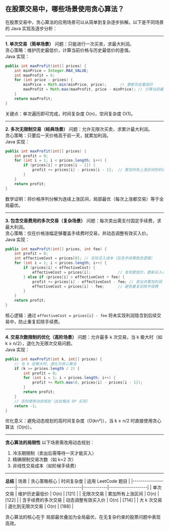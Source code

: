 ## 在股票交易中，哪些场景使用贪心算法？
在股票交易中，贪心算法的应用场景可以从简单到复杂逐步拆解。以下是不同场景的 Java 实现及逐步分析：

---

**1. 单次交易（简单场景）**
问题：只能进行一次买卖，求最大利润。  
贪心策略：维护历史最低价，计算当前价格与历史最低价的差值。  
Java 实现：  
```java
public int maxProfit(int[] prices) {
    int minPrice = Integer.MAX_VALUE;
    int maxProfit = 0;
    for (int price : prices) {
        minPrice = Math.min(minPrice, price);      // 更新历史最低价
        maxProfit = Math.max(maxProfit, price - minPrice); // 计算当前最大利润
    }
    return maxProfit;
}
```
关键点：单次遍历即可完成，时间复杂度 O(n)，空间复杂度 O(1)。

---

**2. 多次无限制交易（经典场景）**
问题：允许无限次买卖，求累计最大利润。  
贪心策略：只要后一天价格高于前一天，就累加利润。  
Java 实现：
```java
public int maxProfit(int[] prices) {
    int profit = 0;
    for (int i = 1; i < prices.length; i++) {
        if (prices[i] > prices[i - 1]) {
            profit += prices[i] - prices[i - 1];  // 累加所有上涨区间的利润
        }
    }
    return profit;
}
```
数学证明：将价格序列分解为连续上涨区间，局部最优（每次上涨都交易）等于全局最优。

---

**3. 包含交易费用的多次交易（复杂场景）**
问题：每次卖出需支付固定手续费，求最大利润。  
贪心策略：仅在价格涨幅足够覆盖手续费时交易，并动态调整有效买入价。  
Java 实现：
```java
public int maxProfit(int[] prices, int fee) {
    int profit = 0;
    int effectiveCost = prices[0]; // 实际买入成本（包含手续费隐含逻辑）
    for (int i = 1; i < prices.length; i++) {
        if (prices[i] < effectiveCost) {
            effectiveCost = prices[i];            // 发现更低价，更新买入点
        } else if (prices[i] > effectiveCost + fee) {
            profit += prices[i] - effectiveCost - fee; // 卖出并累加利润
            effectiveCost = prices[i] - fee;      // 避免重复扣除手续费
        }
    }
    return profit;
}
```
核心逻辑：通过 `effectiveCost = prices[i] - fee` 将未实现利润隐含到后续交易中，防止重复扣除手续费。

---

**4. 交易次数限制的优化（高阶场景）**
问题：允许最多 k 次交易，当 k 极大时（如 k ≥ n/2），退化为无限次交易问题。  
Java 实现：
```java
public int maxProfit(int k, int[] prices) {
    // 当 k 足够大时，退化为贪心算法
    if (k >= prices.length / 2) {
        int profit = 0;
        for (int i = 1; i < prices.length; i++) {
            profit += Math.max(0, prices[i] - prices[i - 1]);
        }
        return profit;
    }
    // 否则使用动态规划（此处略去 DP 实现）
    return -1;
}
```
优化意义：避免动态规划的高时间复杂度（O(kn²)），当 k ≥ n/2 时直接使用贪心算法（O(n)）。

---

**贪心算法的局限性**
以下场景需改用动态规划：  
1. 冷冻期限制（卖出后需等待一天才能买入）  
2. 精确限制交易次数（如 k=2 次）  
3. 非线性交易成本（如阶梯手续费）  

---

**总结**
| 场景               | 贪心策略核心                     | 时间复杂度 | 适用 LeetCode 题目 |
|--------------------|--------------------------------|------------|-------------------|
| 单次交易           | 维护历史最低价                 | O(n)       | [121]         |
| 无限次交易         | 累加所有上涨区间               | O(n)       | [122] |
| 含手续费的多次交易 | 动态调整有效买入价             | O(n)       | [714]         |
| 大 k 次交易        | 退化到无限次交易               | O(n)       | [188]         |

贪心算法的核心在于 局部最优叠加为全局最优，在无复杂约束的股票问题中表现高效。
